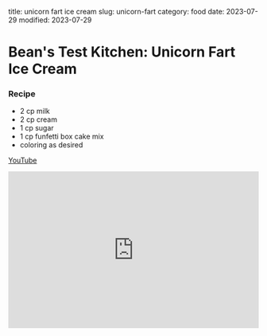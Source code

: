 title: unicorn fart ice cream
slug: unicorn-fart
category: food
date: 2023-07-29
modified: 2023-07-29

# Bean's Test Kitchen: Unicorn Fart Ice Cream

### Recipe

* 2 cp milk
* 2 cp cream
* 1 cp sugar
* 1 cp funfetti box cake mix
* coloring as desired

[YouTube](https://youtu.be/yeKDNxcRyLE)

<iframe width="100%" height="315" src="https://www.youtube.com/embed/yeKDNxcRyLE" title="YouTube video player" frameborder="0" allow="accelerometer; autoplay; clipboard-write; encrypted-media; gyroscope; picture-in-picture; web-share" allowfullscreen></iframe>
